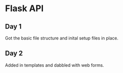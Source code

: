 Flask API
=========

Day 1
-----
Got the basic file structure and inital setup files in place.


Day 2
-----
Added in templates and dabbled with web forms.
